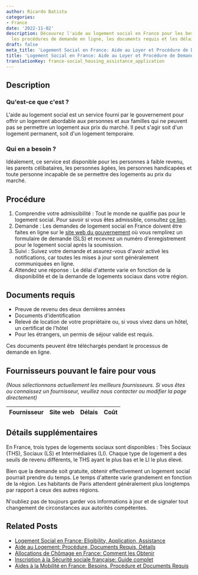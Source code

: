 ```yaml
---
author: Ricardo Batista
categories:
- France
date: '2022-11-02'
description: Découvrez l'aide au logement social en France pour les besoins spécifiques,
  les procédures de demande en ligne, les documents requis et les délais d'attente.
draft: false
meta_title: 'Logement Social en France: Aide au Loyer et Procédure de Demande'
title: 'Logement Social en France: Aide au Loyer et Procédure de Demande'
translationKey: france-social_housing_assistance_application
---
```


## Description
### Qu'est-ce que c'est ?
L'aide au logement social est un service fourni par le gouvernement pour offrir un logement abordable aux personnes et aux familles qui ne peuvent pas se permettre un logement aux prix du marché. Il peut s'agir soit d'un logement permanent, soit d'un logement temporaire.

### Qui en a besoin ?
Idéalement, ce service est disponible pour les personnes à faible revenu, les parents célibataires, les personnes âgées, les personnes handicapées et toute personne incapable de se permettre des logements au prix du marché.

## Procédure
1. Comprendre votre admissibilité : Tout le monde ne qualifie pas pour le logement social. Pour savoir si vous êtes admissible, consultez [ce lien](https://www.legifrance.gouv.fr/loda/id/JORFTEXT000000509779/).
2. Demande : Les demandes de logement social en France doivent être faites en ligne sur le [site web du gouvernement](https://www.demande-logement-social.gouv.fr/) où vous remplirez un formulaire de demande (SLS) et recevrez un numéro d'enregistrement pour le logement social après la soumission.
3. Suivi : Suivez votre demande et assurez-vous d'avoir activé les notifications, car toutes les mises à jour sont généralement communiquées en ligne.
4. Attendez une réponse : Le délai d'attente varie en fonction de la disponibilité et de la demande de logements sociaux dans votre région.

## Documents requis
- Preuve de revenu des deux dernières années
- Documents d'identification
- Relevé de location de votre propriétaire ou, si vous vivez dans un hôtel, un certificat de l'hôtel
- Pour les étrangers, un permis de séjour valide est requis.

Ces documents peuvent être téléchargés pendant le processus de demande en ligne.

## Fournisseurs pouvant le faire pour vous

_(Nous sélectionnons actuellement les meilleurs fournisseurs. Si vous êtes ou connaissez un fournisseur, veuillez nous contacter ou modifier la page directement)_

| Fournisseur     |     Site web    |     Délais       |       Coût       |
| --------------- | --------------- |  :-------------: | :-------------: |

## Détails supplémentaires
En France, trois types de logements sociaux sont disponibles : Très Sociaux (THS), Sociaux (LS) et Intermédiaires (LI). Chaque type de logement a des seuils de revenu différents, le THS ayant le plus bas et le LI le plus élevé.

Bien que la demande soit gratuite, obtenir effectivement un logement social pourrait prendre du temps. Le temps d'attente varie grandement en fonction de la région. Les habitants de Paris attendent généralement plus longtemps par rapport à ceux des autres régions.

N'oubliez pas de toujours garder vos informations à jour et de signaler tout changement de circonstances aux autorités compétentes.


## Related Posts

- [Logement Social en France: Eligibility, Application, Assistance](https://tramitit.com/fr/guides/france/demande_de_logement_social/)
- [Aide au Logement: Procédure, Documents Requis, Détails](https://tramitit.com/fr/guides/france/demande_daide_au_logement/)
- [Allocations de Chômage en France: Comment les Obtenir](https://tramitit.com/fr/guides/france/demande_dallocation_chomage/)
- [Inscription à la Sécurité sociale française: Guide complet](https://tramitit.com/fr/guides/france/inscription_a_la_securite_sociale/)
- [Aides à la Mobilité en France: Besoins, Procédure et Documents Requis](https://tramitit.com/fr/guides/france/demande_daide_a_la_mobilite/)